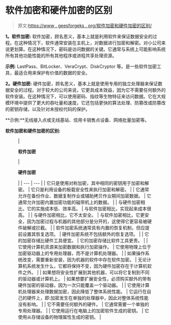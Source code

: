 # 软件加密和硬件加密的区别

> 原文:[https://www . geesforgeks . org/软件加密和硬件加密的区别/](https://www.geeksforgeeks.org/difference-between-software-encryption-and-hardware-encryption/)

**1。软件加密:**
软件加密，顾名思义，基本上就是利用软件来保证数据安全的过程。在这种情况下，软件通常安装在主机上，对数据进行加密和解密。对小公司来说更划算。在这种情况下，密码是访问数据的关键。它通常与系统上可能影响系统所有其他功能性能的所有其他程序或进程共享处理资源。

**示例:** LastPass、BitLocker、VeraCrypt、DiskCryptor 等。是一些软件加密工具，最适合用来保护有价值的数据的安全。

**2。硬件加密:**
硬件加密，顾名思义，基本上就是使用专用的独立处理器来保证数据安全的过程。对于较大的公司来说，它更具成本效益，因为它不需要任何额外的软件安装。在这种情况下，可以使用密码、指纹等生物特征来访问数据。它在大规模环境中提供了更大的吞吐量和速度。它还包括更快的算法处理、防篡改或防篡改的密钥存储，以及针对未授权代码的保护。

**示例:**无线接入点或无线基站、信用卡销售点设备、网络批量加密等。

**软件加密和硬件加密的区别:**

<figure class="table">

| 

**软件加密**

 | 

**硬件加密**

 |
| --- | --- |
| 它只是使用对称加密，其中相同的密钥用于加密和解密。 | 它只是利用设备的板载安全性来执行加密和解密。 |
| 它通常允许在备份作业、数据复制作业或辅助拷贝作业期间加密数据。 | 它通常允许加密内置加密功能的磁带机上的数据。 |
| 与硬件加密相比，它的实施成本低、效率高。 | 与软件加密相比，实现起来成本很高。 |
| 与硬件加密相比，它不太安全。 | 与软件加密相比，它更安全，因为加密过程与机器的其他部分是分开的，这使得它更容易被硬件破解或拦截。 |
| 软件加密系统通常具有内置的恢复机制，但应提前设置其恢复选项。 | 硬件加密系统不包括额外的恢复选项。 |
| 它的加密存储比硬件工具便宜。 | 它的加密存储比软件工具更贵。 |
| 它使用计算机资源来加密数据和执行加密操作。 | 它使用物理上位于加密驱动器上的专用处理器，而不是计算机处理器。 |
| 如果操作系统改变，需要重新安装，因为机器的软件中存在软件加密。 | 无论计算机系统发生什么，它都将保持不变，因为硬件加密存在于计算机软件之外。 |
| 如果想将安全性扩展到其他机器，可以将它复制到不同的驱动器或计算机上。 | 如果想要扩展安全性，必须购买额外的带有硬件加密的驱动器，因为一次只能覆盖一个驱动器。 |
| 它使用计算机处理器来处理数据加密，因此降低了整体系统性能。 | 它运行在自己的硬件上，即:加密发生在单独的处理器中，因此对整体系统性能没有影响。 |
| 它不需要任何额外的硬件。 | 它通常需要一个单独的专用处理器。 |
| 它使用运行在电脑上的加密软件生成的密钥。 | 它使用从存储设备的物理属性生成的密钥。 |

</figure>